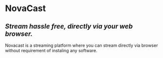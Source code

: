 # NovaCast

## _Stream hassle free, directly via your web browser._

Novacast is a streaming platform where you can stream directly via browser without requirement of instaling any software.
